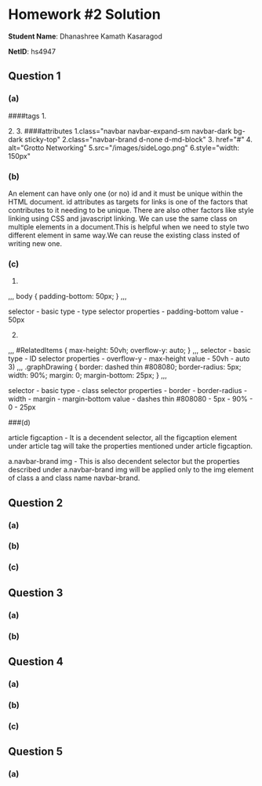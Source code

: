 # Homework #2 Solution
**Student Name**:  Dhanashree Kamath Kasaragod

**NetID**: hs4947

## Question 1
### (a)
####tags
1.<nav></nav>
2.<a></a>
3.<img>
####attributes
1.class="navbar navbar-expand-sm navbar-dark bg-dark sticky-top"
2.class="navbar-brand d-none d-md-block"
3. href="#"
4. alt="Grotto Networking" 
5.src="/images/sideLogo.png" 
6.style="width: 150px"

### (b)
An element can have only one (or no) id and it must be unique within the HTML document. id attributes as targets for links is one of the factors that contributes to it needing to be unique. There are also other factors like style linking using CSS and javascript linking.
We can use the same class on multiple elements in a document.This is helpful when we need to style two different element in same way.We can reuse the existing class insted of writing new one.

### (c)
1)
,,,
body {
  padding-bottom: 50px;
}
,,,
 
selector - basic
type - type selector
properties - padding-bottom
value - 50px

2)
,,,
#RelatedItems {
  max-height: 50vh;
  overflow-y: auto;
}
,,,
selector - basic
type - ID selector
properties - overflow-y
           - max-height
value - 50vh
      - auto
3)
,,,
.graphDrawing {
  border: dashed thin #808080;
  border-radius: 5px;
  width: 90%;
  margin: 0;
  margin-bottom: 25px;
}
,,,

selector - basic
type - class selector
properties - border
           - border-radius
           - width
           - margin
           - margin-bottom
value - dashes thin #808080
      - 5px
      - 90%
      - 0
      - 25px

###(d)

article figcaption - It is a decendent selector, all the figcaption element under article tag will take the properties mentioned under article figcaption.

a.navbar-brand img - This is also decendent selector but the properties described under a.navbar-brand img will be applied only to the img element of class a and class name navbar-brand.


## Question 2
### (a)


### (b)

### (c)


## Question 3
### (a)


### (b)


## Question 4
### (a)



### (b)



### (c)



## Question 5
### (a)









